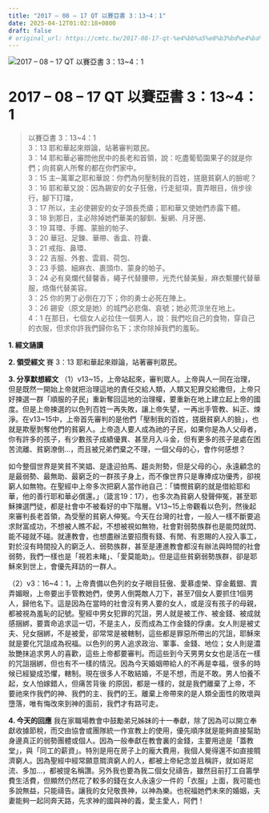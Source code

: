 ```yaml
---
title: "2017 – 08 – 17 QT 以賽亞書 3：13~4：1"
date: 2025-04-12T01:02:18+0800
draft: false
# original_url: https://cmtc.tw/2017-08-17-qt-%e4%bb%a5%e8%b3%bd%e4%ba%9e%e6%9b%b8-3%ef%bc%9a134%ef%bc%9a1
---
```


![2017 – 08 – 17 QT 以賽亞書 3：13\~4：1](/images/qt.jpg   "2017 – 08 – 17 QT 以賽亞書 3：13\~4：1")

# 2017 – 08 – 17 QT 以賽亞書 3：13\~4：1

> 以賽亞書 3：13\~4：1  
> 3：13 耶和華起來辯論，站著審判眾民。  
> 3：14 耶和華必審問他民中的長老和首領，說：吃盡葡萄園果子的就是你們；向貧窮人所奪的都在你們家中。  
> 3：15 主─萬軍之耶和華說：你們為何壓制我的百姓，搓磨貧窮人的臉呢？  
> 3：16 耶和華又說：因為錫安的女子狂傲，行走挺項，賣弄眼目，俏步徐行，腳下玎璫，  
> 3：17 所以，主必使錫安的女子頭長禿瘡；耶和華又使她們赤露下體。  
> 3：18 到那日，主必除掉她們華美的腳釧、髮網、月牙圈、  
> 3：19 耳環、手鐲、蒙臉的帕子、  
> 3：20 華冠、足鍊、華帶、香盒、符囊、  
> 3：21 戒指、鼻環、  
> 3：22 吉服、外套、雲肩、荷包、  
> 3：23 手鏡、細麻衣、裹頭巾、蒙身的帕子。  
> 3：24 必有臭爛代替馨香，繩子代替腰帶，光禿代替美髮，麻衣繫腰代替華服，烙傷代替美容。  
> 3：25 你的男丁必倒在刀下；你的勇士必死在陣上。  
> 3：26 錫安（原文是她）的城門必悲傷、哀號；她必荒涼坐在地上。  
> 4：1 在那日，七個女人必拉住一個男人，說：我們吃自己的食物，穿自己的衣服，但求你許我們歸你名下；求你除掉我們的羞恥。

**1. 經文誦讀**

**2. 領受經文**
賽 3：13 耶和華起來辯論，站著審判眾民。

**3. 分享默想經文**
（1）v13\~15，上帝站起來，審判眾人。上帝與人一同在治理，但是既然一開始上帝就把治理這地的責任交給人類，人類又犯罪交給撒但，上帝只好揀選一群「順服的子民」重新奪回這地的治理權，要重新在地上建立起上帝的國度。但是上帝揀選的以色列百姓一再失敗，讓上帝失望，一再出手管教、糾正、煉淨。在v13\~15中，上帝首先審判的是他們「壓制我的百姓，搓磨貧窮人的臉」，也就是欺壓剝奪他們的貧窮人。上帝造人要人成為祂的子民，如果你是為人父母者，你有許多的孩子，有少數孩子成績優異、甚至月入斗金，但有更多的孩子是處在困苦流離、貧窮潦倒…，而且被兄弟們棄之不理，一個父母的心，會作何感想？

如今整個世界是笑貧不笑娼、是逢迎拍馬、趨炎附勢，但是父母的心，永遠顧念的是最弱勢、最無助、最窮乏的一群孩子身上，而不像世界只是專捧成功優秀，卻視窮人如無物。在聖經中上帝多次把窮人當作祂自己：「憐憫貧窮的就是借給耶和華，他的善行耶和華必償還。」（箴言19：17），也多次為貧窮人發聲伸冤，甚至耶穌揀選門徒，都是社會中不被看好的中下階層。V13\~15上帝觀看以色列，然後起來審判長老首領，為受壓的貧窮人伸冤。今天在台灣的社會，一般人一樣不斷要追求財富成功，不想被人瞧不起，不想被視如無物，社會對弱勢族群也是能閃就閃、能不碰就不碰。就連教會，也想盡辦法要招攬有錢、有閒、有恩賜的人投入事工，對於沒有時間投入的窮乏人、弱勢族群，甚至是連進教會都沒有辦法與時間的社會弱勢，我們一樣也是「視若未睹」、「愛莫能助」。但是這些貧窮弱勢族群，卻是耶穌來到世上，會優先拜訪的一群人。

（2）v3：16\~4：1，上帝責備以色列的女子眼目狂傲、愛慕虛榮、穿金戴銀、賣弄媚眼，上帝要出手管教她們，使男人倒斃敵人刀下，甚至7個女人要抓住1個男人，歸他名下。這是因為在當時的社會沒有男人要的女人，或是沒有孩子的母親，都被視為羞恥的記號。聖經中男女犯罪的咒詛，男人就是被工作、被金錢、被成就感捆綁，要賣命追求這一切，不是主人，反而成為工作金錢的俘虜。女人則是被丈夫、兒女捆綁，不是被愛，卻常常是被轄制，這些都是罪惡所帶出的咒詛，耶穌來就是要化咒詛成為祝福。以色列的男人追求政治、軍事、金錢、地位；女人則是濃妝艷抹追求男人的喜歡，這些上帝都要審判。而這些到今天男男女女也是活在一樣的咒詛捆綁，但也有不一樣的情況。因為今天婚姻帶給人的不再是幸福，很多的時候已經變成恐懼，轄制。現在很多人不敢結婚，不是不想，而是不敢。男人怕養不起，女人怕嫁錯人，但痛苦背後 的原因，都是一樣的，就是我們離棄了上帝，不要祂來作我們的神、我們的主、我們的王。離棄上帝帶來的是人類全面性的敗壞與墮落，唯有悔改來到神的面前，我們才有路可走。

**4. 今天的回應**
我在家職場教會中鼓勵弟兄姊妹的十一奉獻，除了因為可以開立奉獻收據節稅，而交由協會或團隊統一作宣教上的使用，優先順序就是能夠直接幫助身邊真正的弱勢團體或個人。因為一般奉獻在教會裏的金錢，主要用途是「蓋教堂」，與「同工的薪資」。特別是用在房子上的龐大費用，我個人覺得還不如直接賙濟窮人。因為聖經中經常願意賙濟窮人的人，都被上帝紀念並且稱許，就如哥尼流、多加…，都被提名稱讚。另外我也要為我二個女兒禱告，雖然目前打工自籌學費生活費，但顯然仍然花了較多的錢在女人永遠少一件的「衣服」上面，我可能也多說無益，只能禱告。讓我的女兒敬畏神，以神為樂。也祝福她們未來的婚姻，夫妻能夠一起同奔天路，先求神的國與神的義，愛主愛人，阿們！
